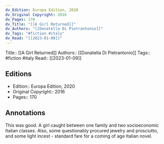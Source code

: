 ```yaml
---
dv_Edition: Europa Edition, 2020
dv_Original Copyright: 2016
dv_Pages: 170
dv_Title: "[[A Girl Returned]]"
dv_Authors: "[[Donatella Di Pietrantonio]]"
dv_Tags: "#fiction #italy"
dv_Read: "[[2023-01-09]]"
---
```

Title:: [[A Girl Returned]]
Authors:: [[Donatella Di Pietrantonio]]
Tags:: #fiction #italy 
Read:: [[2023-01-09]]

## Editions
- Edition:: Europa Edition, 2020
- Original Copyright:: 2016
- Pages:: 170

## Annotations

This was good. A girl caught between one family and two socioeconomic Italian classes. Also, some questionably procured jewelry and prosciutto, and some light incest - standard fare for a coming of age Italian novel.